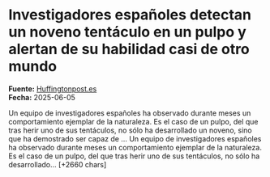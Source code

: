 # Investigadores españoles detectan un noveno tentáculo en un pulpo y alertan de su habilidad casi de otro mundo

**Fuente:** [Huffingtonpost.es](https://www.huffingtonpost.es/sociedad/investigadores-espanoles-detectan-noveno-tentaculo-pulpo-y-alertan-habilidad-mundo.html)  
**Fecha:** 2025-06-05

<![CDATA[<p>Un equipo de investigadores españoles ha observado durante meses un comportamiento ejemplar de la naturaleza. Es el caso de un pulpo, del que tras herir uno de sus tentáculos, no sólo ha desarrollado un noveno, sino que ha demostrado ser capaz de …

Un equipo de investigadores españoles ha observado durante meses un comportamiento ejemplar de la naturaleza. Es el caso de un pulpo, del que tras herir uno de sus tentáculos, no sólo ha desarrollado… [+2660 chars]
